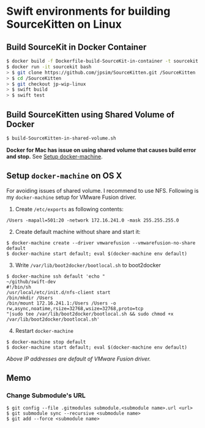 # Swift environments for building SourceKitten on Linux

## Build SourceKit in Docker Container
```sh
$ docker build -f Dockerfile-build-SourceKit-in-container -t sourcekit .
$ docker run -it sourcekit bash
> $ git clone https://github.com/jpsim/SourceKitten.git /SourceKitten
> $ cd /SourceKitten
> $ git checkout jp-wip-linux
> $ swift build
> $ swift test
```

## Build SourceKitten using Shared Volume of Docker
```sh
$ build-SourceKitten-in-shared-volume.sh
```

**Docker for Mac has issue on using shared volume that causes build error and stop.** See [Setup docker-machine](#setup-docker-machine-on-os-x).

## Setup `docker-machine` on OS X
For avoiding issues of shared volume. I recommend to use NFS.
Following is my `docker-machine` setup for VMware Fusion driver.

1. Create `/etc/exports` as following contents:
  ```exports
  /Users -mapall=501:20 -network 172.16.241.0 -mask 255.255.255.0
  ```

2. Create default machine without share and start it:
  ```console
  $ docker-machine create --driver vmwarefusion --vmwarefusion-no-share default
  $ docker-machine start default; eval $(docker-machine env default)
  ```

3. Write `/var/lib/boot2docker/bootlocal.sh` to boot2docker
  ```console
  $ docker-machine ssh default 'echo "                                                                                                                   ~/github/swift-dev
  #!/bin/sh
  /usr/local/etc/init.d/nfs-client start
  /bin/mkdir /Users
  /bin/mount 172.16.241.1:/Users /Users -o rw,async,noatime,rsize=32768,wsize=32768,proto=tcp
  "|sudo tee /var/lib/boot2docker/bootlocal.sh && sudo chmod +x /var/lib/boot2docker/bootlocal.sh'
  ```

4. Restart `docker-machine`
  ```console
  $ docker-machine stop default
  $ docker-machine start default; eval $(docker-machine env default)
  ```

*Above IP addresses are default of VMware Fusion driver.*

## Memo

### Change Submodule's URL
```console
$ git config --file .gitmodules submodule.<submodule name>.url <url>
$ git submodule sync --recursive <submodule name>
$ git add --force <submodule name>
```
